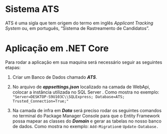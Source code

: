 # Sistema ATS

ATS é uma sigla que tem origem do termo em inglês _Applicant Tracking System_ ou, em português, “Sistema de Rastreamento de Candidatos”. 

# Aplicação em .NET Core
Para rodar a aplicação em sua maquina será necessário seguir as seguintes etapas:

 1. Criar um Banco de Dados chamado ***ATS***.
 
 2. No arquivo de ***appsettings.json*** localizado na camada de WebApi, colocar a instância utilizada no SQL Server . Como mostra no exemplo: `"Server=DESKTOP-S9U103C\\SQLExpress; Database=ATS; Trusted_Connection=True;"`
 
 3. Na camada de infra em ***Data*** será preciso rodar os seguintes comandos no terminal do Package Manager Console para que o Entity Framework possa mapear as classes do ***Domain*** e gerar as tabelas no nosso banco de dados.  Como mostra no exemplo: `Add-Migration`e `Update-Database.`
